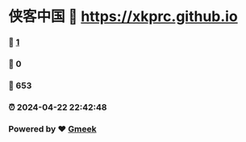 # 侠客中国 :link: https://xkprc.github.io 
### :page_facing_up: [1](https://xkprc.github.io/tag.html) 
### :speech_balloon: 0 
### :hibiscus: 653 
### :alarm_clock: 2024-04-22 22:42:48 
### Powered by :heart: [Gmeek](https://github.com/Meekdai/Gmeek)
